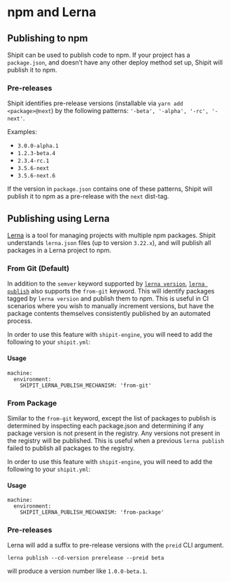 # npm and Lerna

## Publishing to npm

Shipit can be used to publish code to npm.
If your project has a `package.json`, and doesn’t have any other deploy method set up, Shipit will publish it to npm.

### Pre-releases

Shipit identifies pre-release versions (installable via `yarn add <package>@next`) by the following patterns:
`'-beta', '-alpha', '-rc', '-next'`.

Examples:

- `3.0.0-alpha.1`
- `1.2.3-beta.4`
- `2.3.4-rc.1`
- `3.5.6-next`
- `3.5.6-next.6`

If the version in `package.json` contains one of these patterns, Shipit will publish it to npm as a pre-release with the `next` dist-tag.

## Publishing using Lerna

[Lerna](https://github.com/lerna/lerna) is a tool for managing projects with multiple npm packages.
Shipit understands `lerna.json` files (up to version `3.22.x`), and will publish all packages in a Lerna project to npm.

### From Git (Default)

In addition to the `semver` keyword supported by [`lerna version`](https://github.com/lerna/lerna/tree/main/commands/version#positionals), [`lerna publish`](https://github.com/lerna/lerna/tree/main/commands/publish) also supports the `from-git` keyword. This will identify packages tagged by `lerna version` and publish them to npm. This is useful in CI scenarios where you wish to manually increment versions, but have the package contents themselves consistently published by an automated process.

In order to use this feature with `shipit-engine`, you will need to add the following to your `shipit.yml`:

#### Usage
```
machine:
  environment:
    SHIPIT_LERNA_PUBLISH_MECHANISM: 'from-git'
```

### From Package

Similar to the `from-git` keyword, except the list of packages to publish is determined by inspecting each package.json and determining if any package version is not present in the registry. Any versions not present in the registry will be published. This is useful when a previous `lerna publish` failed to publish all packages to the registry.

In order to use this feature with `shipit-engine`, you will need to add the following to your `shipit.yml`:

#### Usage
```
machine:
  environment:
    SHIPIT_LERNA_PUBLISH_MECHANISM: 'from-package'
```

### Pre-releases

Lerna will add a suffix to pre-release versions with the `preid` CLI argument.

```
lerna publish --cd-version prerelease --preid beta
```

will produce a version number like `1.0.0-beta.1`.

